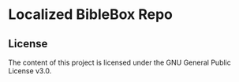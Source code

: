 
# Localized BibleBox Repo

## License

The content of this project is licensed under the GNU General Public License v3.0.